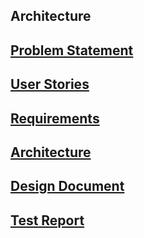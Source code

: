 ## Architecture

## [Problem Statement](https://diegomorales30.github.io/NullPointersWebsite/problem)
## [User Stories](https://diegomorales30.github.io/NullPointersWebsite/user)
## [Requirements](https://diegomorales30.github.io/NullPointersWebsite/requirements)
## [Architecture](https://diegomorales30.github.io/NullPointersWebsite/architecture)
## [Design Document](https://diegomorales30.github.io/NullPointersWebsite/designdocuments)
## [Test Report](https://diegomorales30.github.io/NullPointersWebsite/testreport)